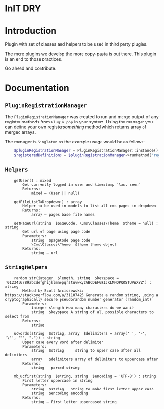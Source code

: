 # InIT DRY

# Introduction
Plugin with set of classes and helpers to be used in third party plugins.

The more plugins we develop the more copy-pasta is out there. This plugin is an end to those practices.

Go ahead and contribute.

# Documentation

## `PluginRegistrationManager`
The `PluginRegistrationManager` was created to run and merge output of any register methods from `Plugin.php` in your system. Using the manager you can define your own register*something* method which returns array of merged arrays.

The manager is `Singleton` so the example usage would be as follows:

```php
    $pluginRegistrationManager = PluginRegistrationManager::instance();
    $registeredDefinitions = $pluginRegistrationManager->runMethod('registerMyPluginDefinitions');
```

## `Helpers`

```
    getUser() : mixed
        Get currently logged in user and timestamp 'last seen'
        Returns:
            mixed — (User || null)

    getFileListToDropdown() : array
        Helper to be used in models to list all cms pages in dropdown
        Returns:
            array — pages base file names

    getPageUrl(string  $pageCode, \Cms\Classes\Theme  $theme = null) : string
        Get url of page using page code
        Parameters:
            string 	$pageCode page code
            \Cms\Classes\Theme 	$theme theme object
        Returns:
            string — url
```

## `StringHelpers`

```
    random_str(integer  $length, string  $keyspace = '0123456789abcdefghijklmnopqrstuvwxyzABCDEFGHIJKLMNOPQRSTUVWXYZ') : string
        Method by Scott Arciszewski: https://stackoverflow.com/a/31107425 Generate a random string, using a cryptographically secure pseudorandom number generator (random_int)
        Parameters:
            integer $length How many characters do we want?
            string 	$keyspace A string of all possible characters to select from
        Returns:
            string

    ucwords(string  $string, array  $delimiters = array(' ', '-', '\'', '"', ".")) : string
        Upper case every word after delimiter
        Parameters:
            string 	$string     string to upper case after all delimiters
            array 	$delimiters array of delimiters to uppercase after
        Returns:
            string — parsed string

    mb_ucfirst(string  $string, string  $encoding = 'UTF-8') : string
        First letter uppercase in string
        Parameters:
            string 	$string   string to make first letter upper case
            string 	$encoding encoding
        Returns:
            string — First letter uppercased string

```
